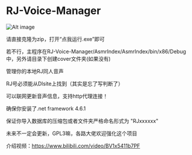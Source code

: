 # RJ-Voice-Manager
![Alt image](https://s1.ax1x.com/2020/09/12/wa2REV.png)

请直接克隆为zip，打开“点我运行.exe”即可

若不行，主程序在RJ-Voice-Manager/AsmrIndex/AsmrIndex/bin/x86/Debug中，另外请目录下创建cover文件夹(如果没有)

管理你的本地RJ同人音声

RJ号必须能从Dlsite上找到（其实是忘了写判断了）

可以联网更新音声信息，支持http代理连接！

确保你安装了.net framework 4.6.1

保证你导入数据库的压缩包或者文件夹严格命名形式为 "RJxxxxxx"

未来不一定会更新，GPL3嘛，各路大佬欢迎强化这个项目

介绍视频：https://www.bilibili.com/video/BV1x5411b7PF
